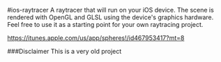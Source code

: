 #ios-raytracer
A raytracer that will run on your iOS device. The scene is rendered with OpenGL and GLSL using the device's graphics hardware. Feel free to use it as a starting point for your own raytracing project.

https://itunes.apple.com/us/app/spheres!/id467953417?mt=8

###Disclaimer
This is a very old project
